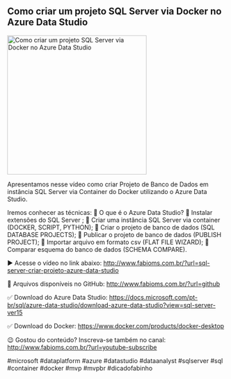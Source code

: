 ## Como criar um projeto SQL Server via Docker no Azure Data Studio

<img src="https://fabioms.com.br//uploads/youtube/OgBHmSwH040.png" alt="Como criar um projeto SQL Server via Docker no Azure Data Studio" title="SQL Server" width="320"/>

Apresentamos nesse vídeo como criar Projeto de Banco de Dados em instância SQL Server via Container do Docker utilizando o Azure Data Studio.

Iremos conhecer as técnicas:
🔹 O que é o Azure Data Studio?
🔹 Instalar extensões do SQL Server ;
🔹 Criar uma instância SQL Server via container (DOCKER, SCRIPT, PYTHON);
🔹 Criar o projeto de banco de dados (SQL DATABASE PROJECTS);
🔹 Publicar o projeto de banco de dados (PUBLISH PROJECT);
🔹 Importar arquivo em formato csv (FLAT FILE WIZARD);
🔹 Comparar esquema do banco de dados (SCHEMA COMPARE).

▶️ Acesse o vídeo no link abaixo:
http://www.fabioms.com.br/?url=sql-server-criar-projeto-azure-data-studio

📁 Arquivos disponíveis no GitHub:
http://www.fabioms.com.br/?url=github

✅ Download do Azure Data Studio:
https://docs.microsoft.com/pt-br/sql/azure-data-studio/download-azure-data-studio?view=sql-server-ver15

✅ Download do Docker:
https://www.docker.com/products/docker-desktop

😉 Gostou do conteúdo? Inscreva-se também no canal:
http://www.fabioms.com.br/?url=youtube-subscribe 

#microsoft #dataplatform #azure #datastudio #dataanalyst #sqlserver #sql #container #docker #mvp #mvpbr #dicadofabinho